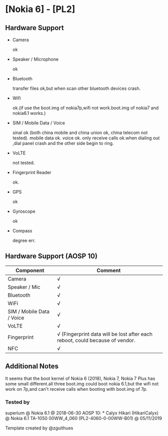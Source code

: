 # [Nokia 6] - [PL2]
## Hardware Support
* Camera

	ok

* Speaker / Microphone

	ok

* Bluetooth

	transfer files ok,but when scan other bluetooth devices crash.

* Wifi

	ok.(if use the boot.img of nokia7p,wifi not work.boot.img of nokia7 and nokia6.1 works.)

* SIM / Mobile Data / Voice

	sinal ok (both china mobile and china union ok, china telecom not tested).
	mobile data ok.
	voice ok.
	only receive calls ok.when dialing out ,dial panel crash and the other side begin to ring.

* VoLTE

	not tested.

* Fingerprint Reader

	ok.

* GPS

	ok

* Gyroscope

	ok

* Compass

	degree err.

## Hardware Support (AOSP 10)

| Component                 |      Comment                                              |
|---------------------------|-----------------------------------------------------------|
| Camera                    | √                                                         |
| Speaker / Mic             | √                                                         |
| Bluetooth                 | √                                                         |
| WiFi                      | √                                                         |
| SIM / Mobile Data / Voice | √                                                         |
| VoLTE                     | √                                                         |
| Fingerprint               | √ (Fingerprint data will be lost after each reboot, could because of vendor.   |
| NFC                       | √                                                         |

## Additional Notes

It seems that the boot kernel of Nokia 6 (2018), Nokia 7, Nokia 7 Plus has some small different.all three boot.img could boot nokia 6.1,but the wifi not work on 7p,and can't receive calls when booting with boot.img of 7p.

### Tested by

superium @ Nokia 6.1 @ 2018-06-30
AOSP 10: * Calyx Hikari (HikariCalyx) @ Nokia 6.1 TA-1050 00WW_4_060 (PL2-4060-0-00WW-B01) @ 05/11/2019

Template created by @zguithues